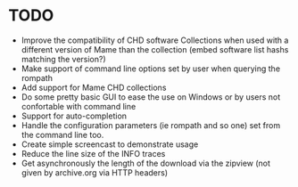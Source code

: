 TODO
====

-   Improve the compatibility of CHD software Collections when used with 
    a different version of Mame than the collection 
    (embed software list hashs matching the version?)
-   Make support of command line options set by user when querying the rompath
-   Add support for Mame CHD collections
-   Do some pretty basic GUI to ease the use on Windows or by users not 
    confortable with command line
-   Support for auto-completion
-   Handle the configuration parameters (ie rompath and so one) set from
    the command line too.
-   Create simple screencast to demonstrate usage
-   Reduce the line size of the INFO traces
-   Get asynchronously the length of the download via the zipview 
    (not given by archive.org via HTTP headers)
